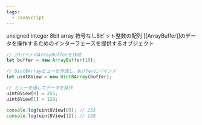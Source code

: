 ```yaml
---
tags:
  - JavaScript
---
```

unsigned integer 8bit array
符号なし8ビット整数の配列
[[ArrayBuffer]]のデータを操作するためのインターフェースを提供するオブジェクト

```javascript
// 10バイトのArrayBufferを作成
let buffer = new ArrayBuffer(10);

// Uint8Arrayビューを作成し、bufferにバインド
let uint8View = new Uint8Array(buffer);

// ビューを通してデータを操作
uint8View[0] = 255;
uint8View[1] = 128;

console.log(uint8View[0]); // 255
console.log(uint8View[1]); // 128

```
